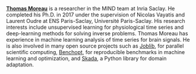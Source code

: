 [**Thomas Moreau**](https://tommoral.github.io/about.html) is a researcher in the MIND team at Inria Saclay. He completed his Ph.D. in 2017 under the supervision of Nicolas Vayatis and Laurent Oudre at ENS Paris-Saclay, Université Paris-Saclay. His research interests include unsupervised learning for physiological time series and deep-learning methods for solving inverse problems. Thomas Moreau has experience in machine learning analysis of time series for brain signals. He is also involved in many open source projects such as [Joblib](https://joblib.readthedocs.io/en/stable/), for parallel scientific computing, [Benchopt](https://benchopt.github.io/), for reproducible benchmarks in machine learning and optimization, and [Skada](https://scikit-adaptation.github.io/), a Python library for domain adaptation.
